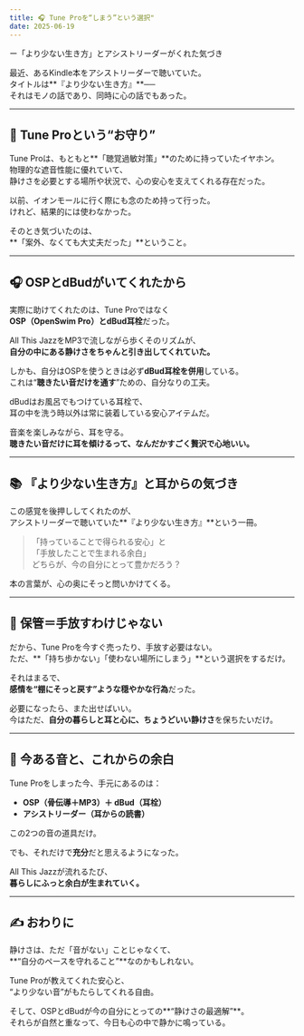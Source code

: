 ```yaml
--- 
title: 🎧 Tune Proを“しまう”という選択"
date: 2025-06-19
---
```

  
ー「より少ない生き方」とアシストリーダーがくれた気づき

最近、あるKindle本をアシストリーダーで聴いていた。  
タイトルは**『より少ない生き方』**──  
それはモノの話であり、同時に心の話でもあった。

---

## 🧳 Tune Proという“お守り”

Tune Proは、もともと**「聴覚過敏対策」**のために持っていたイヤホン。  
物理的な遮音性能に優れていて、  
静けさを必要とする場所や状況で、心の安心を支えてくれる存在だった。

以前、イオンモールに行く際にも念のため持って行った。  
けれど、結果的には使わなかった。  

そのとき気づいたのは、  
**「案外、なくても大丈夫だった」**ということ。

---

## 🎧 OSPとdBudがいてくれたから

実際に助けてくれたのは、Tune Proではなく  
**OSP（OpenSwim Pro）とdBud耳栓**だった。

All This JazzをMP3で流しながら歩くそのリズムが、  
**自分の中にある静けさをちゃんと引き出してくれていた。**

しかも、自分はOSPを使うときは必ず**dBud耳栓を併用**している。  
これは“**聴きたい音だけを通す**”ための、自分なりの工夫。

dBudはお風呂でもつけている耳栓で、  
耳の中を洗う時以外は常に装着している安心アイテムだ。

音楽を楽しみながら、耳を守る。  
**聴きたい音だけに耳を傾けるって、なんだかすごく贅沢で心地いい。**

---

## 📚 『より少ない生き方』と耳からの気づき

この感覚を後押ししてくれたのが、  
アシストリーダーで聴いていた**『より少ない生き方』**という一冊。

> 「持っていることで得られる安心」と  
> 「手放したことで生まれる余白」  
> どちらが、今の自分にとって豊かだろう？

本の言葉が、心の奥にそっと問いかけてくる。

---

## 🧠 保管＝手放すわけじゃない

だから、Tune Proを今すぐ売ったり、手放す必要はない。  
ただ、**「持ち歩かない」「使わない場所にしまう」**という選択をするだけ。

それはまるで、  
**感情を“棚にそっと戻す”ような穏やかな行為**だった。

必要になったら、また出せばいい。  
今はただ、**自分の暮らしと耳と心に、ちょうどいい静けさ**を保ちたいだけ。

---

## 🌿 今ある音と、これからの余白

Tune Proをしまった今、手元にあるのは：

- **OSP（骨伝導＋MP3）＋ dBud（耳栓）**  
- **アシストリーダー（耳からの読書）**

この2つの音の道具だけ。  

でも、それだけで**充分**だと思えるようになった。

All This Jazzが流れるたび、  
**暮らしにふっと余白が生まれていく。**

---

## ✍️ おわりに

静けさは、ただ「音がない」ことじゃなくて、  
**“自分のペースを守れること”**なのかもしれない。

Tune Proが教えてくれた安心と、  
“より少ない音”がもたらしてくれる自由。

そして、OSPとdBudが今の自分にとっての**“静けさの最適解”**。  
それらが自然と重なって、今日も心の中で静かに鳴っている。

<!-- Google tag (gtag.js) -->
<script async src="https://www.googletagmanager.com/gtag/js?id=G-89D1F7DMB6"></script>
<script>
  window.dataLayer = window.dataLayer || [];
  function gtag(){dataLayer.push(arguments);}
  gtag('js', new Date());

  gtag('config', 'G-89D1F7DMB6');
</script>
